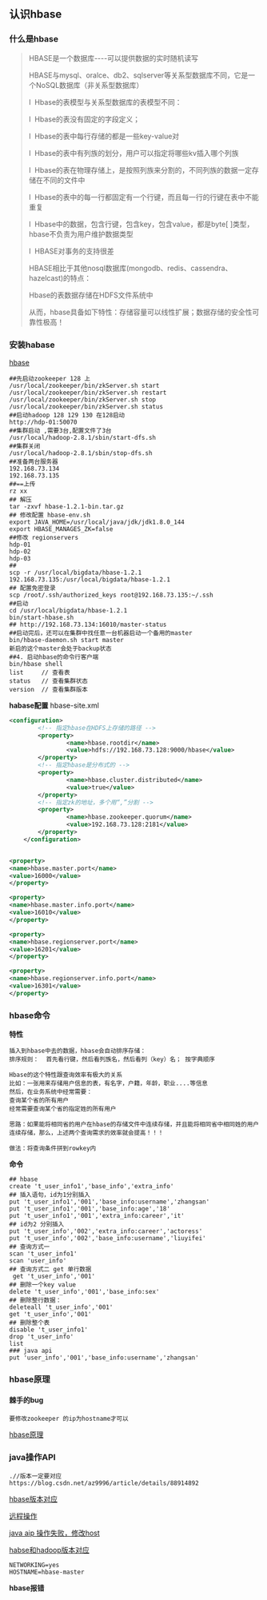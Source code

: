 ## 认识hbase

### 什么是hbase

>HBASE是一个数据库----可以提供数据的实时随机读写
>
>HBASE与mysql、oralce、db2、sqlserver等关系型数据库不同，它是一个NoSQL数据库（非关系型数据库）
>
>l  Hbase的表模型与关系型数据库的表模型不同：
>
>l  Hbase的表没有固定的字段定义；
>
>l  Hbase的表中每行存储的都是一些key-value对
>
>l  Hbase的表中有列族的划分，用户可以指定将哪些kv插入哪个列族
>
>l  Hbase的表在物理存储上，是按照列族来分割的，不同列族的数据一定存储在不同的文件中
>
>l  Hbase的表中的每一行都固定有一个行键，而且每一行的行键在表中不能重复
>
>l  Hbase中的数据，包含行键，包含key，包含value，都是byte[ ]类型，hbase不负责为用户维护数据类型
>
>l  HBASE对事务的支持很差
>
>HBASE相比于其他nosql数据库(mongodb、redis、cassendra、hazelcast)的特点：
>
>Hbase的表数据存储在HDFS文件系统中
>
>从而，hbase具备如下特性：存储容量可以线性扩展；数据存储的安全性可靠性极高！

### 安装habase

[hbase]([https://blog.csdn.net/u010416101/article/details/89182941?utm_medium=distribute.pc_relevant.none-task-blog-baidujs-6](https://blog.csdn.net/u010416101/article/details/89182941?utm_medium=distribute.pc_relevant.none-task-blog-baidujs-6))

```shell
##先启动zookeeper 128 上
/usr/local/zookeeper/bin/zkServer.sh start
/usr/local/zookeeper/bin/zkServer.sh restart
/usr/local/zookeeper/bin/zkServer.sh stop
/usr/local/zookeeper/bin/zkServer.sh status
##启动hadoop 128 129 130 在128启动
http://hdp-01:50070
##集群启动 ,需要3台,配置文件了3台
/usr/local/hadoop-2.8.1/sbin/start-dfs.sh 
##集群关闭
/usr/local/hadoop-2.8.1/sbin/stop-dfs.sh
##准备两台服务器
192.168.73.134  
192.168.73.135  
##==上传
rz xx
## 解压
tar -zxvf hbase-1.2.1-bin.tar.gz
## 修改配置 hbase-env.sh
export JAVA_HOME=/usr/local/java/jdk/jdk1.8.0_144
export HBASE_MANAGES_ZK=false
##修改 regionservers
hdp-01
hdp-02
hdp-03
##
scp -r /usr/local/bigdata/hbase-1.2.1  192.168.73.135:/usr/local/bigdata/hbase-1.2.1
## 配置免密登录
scp /root/.ssh/authorized_keys root@192.168.73.135:~/.ssh
##启动
cd /usr/local/bigdata/hbase-1.2.1
bin/start-hbase.sh
## http://192.168.73.134:16010/master-status
##启动完后，还可以在集群中找任意一台机器启动一个备用的master
bin/hbase-daemon.sh start master
新启的这个master会处于backup状态
##4. 启动hbase的命令行客户端
bin/hbase shell
list     // 查看表
status   // 查看集群状态
version  // 查看集群版本
```

**habase配置** hbase-site.xml

```xml
<configuration>
		<!-- 指定hbase在HDFS上存储的路径 -->
        <property>
                <name>hbase.rootdir</name>
                <value>hdfs://192.168.73.128:9000/hbase</value>
        </property>
		<!-- 指定hbase是分布式的 -->
        <property>
                <name>hbase.cluster.distributed</name>
                <value>true</value>
        </property>
		<!-- 指定zk的地址，多个用“,”分割 -->
        <property>
                <name>hbase.zookeeper.quorum</name>
                <value>192.168.73.128:2181</value>
        </property>
	</configuration>


<property>
<name>hbase.master.port</name>
<value>16000</value>
</property>

<property>
<name>hbase.master.info.port</name>
<value>16010</value>
</property>

<property>
<name>hbase.regionserver.port</name>
<value>16201</value>
</property>

<property>
<name>hbase.regionserver.info.port</name>
<value>16301</value>
</property>
```

### hbase命令

**特性**

```
插入到hbase中去的数据，hbase会自动排序存储：
排序规则：  首先看行键，然后看列族名，然后看列（key）名； 按字典顺序

Hbase的这个特性跟查询效率有极大的关系
比如：一张用来存储用户信息的表，有名字，户籍，年龄，职业....等信息
然后，在业务系统中经常需要：
查询某个省的所有用户
经常需要查询某个省的指定姓的所有用户

思路：如果能将相同省的用户在hbase的存储文件中连续存储，并且能将相同省中相同姓的用户连续存储，那么，上述两个查询需求的效率就会提高！！！

做法：将查询条件拼到rowkey内

```

**命令**

```mysql
## hbase
create 't_user_info1','base_info','extra_info'
## 插入语句，id为1分别插入
put 't_user_info1','001','base_info:username','zhangsan'
put 't_user_info1','001','base_info:age','18'
put 't_user_info1','001','extra_info:career','it'
## id为2 分别插入
put 't_user_info','002','extra_info:career','actoress'
put 't_user_info','002','base_info:username','liuyifei'
## 查询方式一
scan 't_user_info1'
scan 'user_info'
## 查询方式二 get 单行数据
 get 't_user_info','001'
## 删除一个key value
delete 't_user_info','001','base_info:sex'
## 删除整行数据：
deleteall 't_user_info','001' 
get 't_user_info','001'
## 删除整个表
disable 't_user_info1'
drop 't_user_info'
list
### java api 
put 'user_info','001','base_info:username','zhangsan'
```

### hbase原理

#### 棘手的bug

```
要修改zookeeper 的ip为hostname才可以
```

[hbase原理]([https://blog.csdn.net/oschina_41140683/article/details/82752115](https://blog.csdn.net/oschina_41140683/article/details/82752115))

### java操作API

```
.//版本一定要对应
https://blog.csdn.net/az9996/article/details/88914892
```

[hbase版本对应](https://blog.csdn.net/az9996/article/details/88914892)

[远程操作]([https://blog.csdn.net/qq_31987649/article/details/85342295](https://blog.csdn.net/qq_31987649/article/details/85342295))

[java aip 操作失败，修改host](https://blog.csdn.net/ty497122758/article/details/75010726/)

[habse和hadoop版本对应]([https://blog.csdn.net/u014236541/article/details/78714669](https://blog.csdn.net/u014236541/article/details/78714669))

```
NETWORKING=yes
HOSTNAME=hbase-master
```

**hbase报错**

